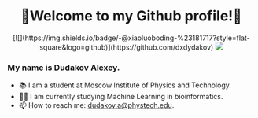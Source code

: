 <div id="header" align="center">
  <h1> 🌟Welcome to my Github profile!🌟 </h1>
  [![](https://img.shields.io/badge/-@xiaoluoboding-%23181717?style=flat-square&logo=github)](https://github.com/dxdydakov)
  <img src='https://media4.giphy.com/media/3o7TKz2eMXx7dn95FS/giphy.gif?cid=ecf05e47vqbb4bixqkf499pvvirbne32fl772tfqxa1kn3u1&rid=giphy.gif&ct=g'/>
</div>

### My name is Dudakov Alexey. 
- 📚 I am a student at Moscow Institute of Physics and Technology.
- 👨‍💻 I am currently studying Machine Learning in bioinformatics.
- 📫 How to reach me: dudakov.a@phystech.edu.
